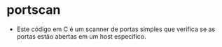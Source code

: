 # portscan

 - Este código em C é um scanner de portas simples que verifica se as portas estão abertas em um host específico.
